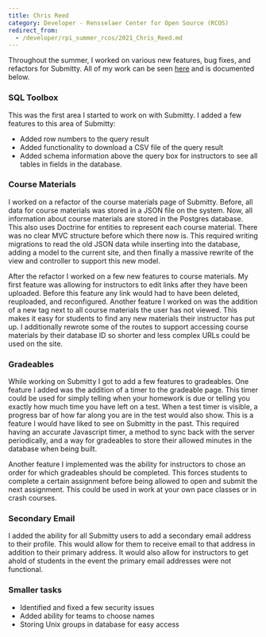 ```yaml
---
title: Chris Reed
category: Developer - Rensselaer Center for Open Source (RCOS)
redirect_from:
  - /developer/rpi_summer_rcos/2021_Chris_Reed.md
---
```


Throughout the summer, I worked on various new features, bug fixes, and refactors for Submitty. All of my work can be seen
[here](https://github.com/Submitty/Submitty/commits?author=cjreed121) and is documented below.

### SQL Toolbox

This was the first area I started to work on with Submitty. I added a few features to this area of Submitty:

- Added row numbers to the query result
- Added functionality to download a CSV file of the query result
- Added schema information above the query box for instructors to see all tables in fields in the database.

### Course Materials

I worked on a refactor of the course materials page of Submitty. Before, all data for course materials was stored in a JSON file on the system.
Now, all information about course materials are stored in the Postgres database. This also uses Doctrine for entities to represent each course
material. There was no clear MVC structure before which there now is. This required writing migrations to read the old JSON data while inserting
into the database, adding a model to the current site, and then finally a massive rewrite of the view and controller to support this new model.

After the refactor I worked on a few new features to course materials. My first feature was allowing for instructors to edit links after they
have been uploaded. Before this feature any link would had to have been deleted, reuploaded, and reconfigured. Another feature I worked on was
the addition of a new tag next to all course materials the user has not viewed. This makes it easy for students to find any new materials their
instructor has put up. I additionally rewrote some of the routes to support accessing course materials by their database ID so shorter and less
complex URLs could be used on the site.

### Gradeables

While working on Submitty I got to add a few features to gradeables. One feature I added was the addition of a timer to the gradeable page.
This timer could be used for simply telling when your homework is due or telling you exactly how much time you have left on a test. When a test
timer is visible, a progress bar of how far along you are in the test would also show. This is a feature I would have liked to see on Submitty
in the past. This required having an accurate Javascript timer, a method to sync back with the server periodically, and a way for gradeables to
store their allowed minutes in the database when being built.

Another feature I implemented was the ability for instructors to chose an order for which gradeables should be completed. This forces students 
to complete a certain assignment before being allowed to open and submit the next assignment. This could be used in work at your own pace classes
or in crash courses.

### Secondary Email

I added the ability for all Submitty users to add a secondary email address to their profile. This would allow for them to receive email to that
address in addition to their primary address. It would also allow for instructors to get ahold of students in the event the primary email
addresses were not functional.

### Smaller tasks

- Identified and fixed a few security issues
- Added ability for teams to choose names
- Storing Unix groups in database for easy access